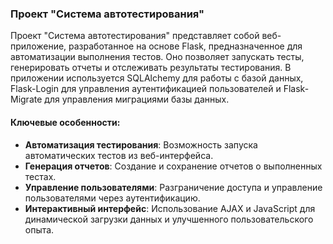 ### Проект "Система автотестирования"

Проект "Система автотестирования" представляет собой веб-приложение, разработанное на основе Flask, предназначенное для автоматизации выполнения тестов. Оно позволяет запускать тесты, генерировать отчеты и отслеживать результаты тестирования. В приложении используется SQLAlchemy для работы с базой данных, Flask-Login для управления аутентификацией пользователей и Flask-Migrate для управления миграциями базы данных.

#### Ключевые особенности:

- **Автоматизация тестирования**: Возможность запуска автоматических тестов из веб-интерфейса.
- **Генерация отчетов**: Создание и сохранение отчетов о выполненных тестах.
- **Управление пользователями**: Разграничение доступа и управление пользователями через аутентификацию.
- **Интерактивный интерфейс**: Использование AJAX и JavaScript для динамической загрузки данных и улучшенного пользовательского опыта.
